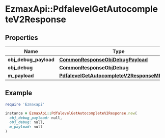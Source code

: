 # EzmaxApi::PdfalevelGetAutocompleteV2Response

## Properties

| Name | Type | Description | Notes |
| ---- | ---- | ----------- | ----- |
| **obj_debug_payload** | [**CommonResponseObjDebugPayload**](CommonResponseObjDebugPayload.md) |  |  |
| **obj_debug** | [**CommonResponseObjDebug**](CommonResponseObjDebug.md) |  | [optional] |
| **m_payload** | [**PdfalevelGetAutocompleteV2ResponseMPayload**](PdfalevelGetAutocompleteV2ResponseMPayload.md) |  |  |

## Example

```ruby
require 'Ezmaxapi'

instance = EzmaxApi::PdfalevelGetAutocompleteV2Response.new(
  obj_debug_payload: null,
  obj_debug: null,
  m_payload: null
)
```

